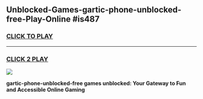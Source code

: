 
## Unblocked-Games-gartic-phone-unblocked-free-Play-Online #is487
<h3>
<a href="https://news.freeplayer.one?title=gartic-phone-unblocked-free&ref=3">CLICK TO PLAY</a></h3>
<hr>

<h3>
<a href="https://news.freeplayer.one?title=gartic-phone-unblocked-free&ref=3">CLICK 2 PLAY</a>
  
</h3>

<a href="https://news.freeplayer.one?title=gartic-phone-unblocked-free&ref=3"><img src="https://clearcache.store/games.png"></a>


**gartic-phone-unblocked-free games unblocked: Your Gateway to Fun and Accessible Online Gaming**
